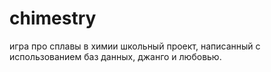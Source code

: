 # chimestry
игра про сплавы в химии
школьный проект, написанный с использованием баз данных, джанго и любовью.
